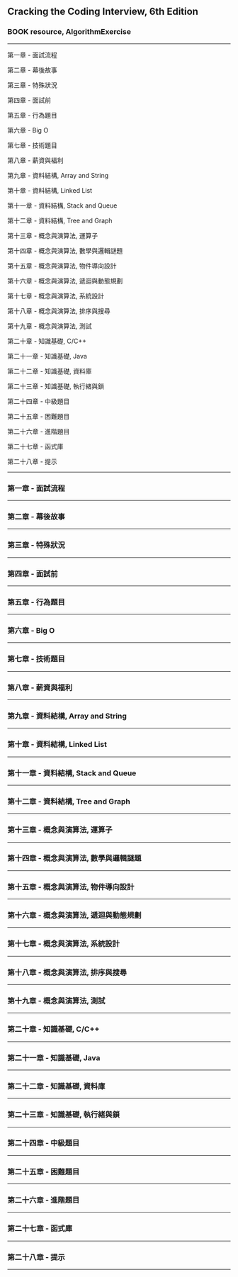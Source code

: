 ## Cracking the Coding Interview, 6th Edition

### BOOK resource, AlgorithmExercise

---

第一章 - 面試流程

第二章 - 幕後故事

第三章 - 特殊狀況

第四章 - 面試前

第五章 - 行為題目

第六章 - Big O

第七章 - 技術題目

第八章 - 薪資與福利

第九章 - 資料結構, Array and String

第十章 - 資料結構, Linked List

第十一章 - 資料結構, Stack and Queue

第十二章 - 資料結構, Tree and Graph

第十三章 - 概念與演算法, 運算子

第十四章 - 概念與演算法, 數學與邏輯謎題

第十五章 - 概念與演算法, 物件導向設計

第十六章 - 概念與演算法, 遞迴與動態規劃

第十七章 - 概念與演算法, 系統設計

第十八章 - 概念與演算法, 排序與搜尋

第十九章 - 概念與演算法, 測試

第二十章 - 知識基礎, C/C++

第二十一章 - 知識基礎, Java

第二十二章 - 知識基礎, 資料庫

第二十三章 - 知識基礎, 執行緒與鎖

第二十四章 - 中級題目

第二十五章 - 困難題目

第二十六章 - 進階題目

第二十七章 - 函式庫

第二十八章 - 提示

---

### 第一章 - 面試流程

---

### 第二章 - 幕後故事

---

### 第三章 - 特殊狀況

---

### 第四章 - 面試前

---

### 第五章 - 行為題目

---

### 第六章 - Big O

---

### 第七章 - 技術題目

---

### 第八章 - 薪資與福利

---

### 第九章 - 資料結構, Array and String

---

### 第十章 - 資料結構, Linked List

---

### 第十一章 - 資料結構, Stack and Queue

---

### 第十二章 - 資料結構, Tree and Graph

---

### 第十三章 - 概念與演算法, 運算子

---

### 第十四章 - 概念與演算法, 數學與邏輯謎題

---

### 第十五章 - 概念與演算法, 物件導向設計

---

### 第十六章 - 概念與演算法, 遞迴與動態規劃

---

### 第十七章 - 概念與演算法, 系統設計

---

### 第十八章 - 概念與演算法, 排序與搜尋

---

### 第十九章 - 概念與演算法, 測試

---

### 第二十章 - 知識基礎, C/C++

---

### 第二十一章 - 知識基礎, Java

---

### 第二十二章 - 知識基礎, 資料庫

---

### 第二十三章 - 知識基礎, 執行緒與鎖

---

### 第二十四章 - 中級題目

---

### 第二十五章 - 困難題目

---

### 第二十六章 - 進階題目

---

### 第二十七章 - 函式庫

---

### 第二十八章 - 提示

---

